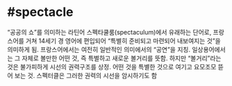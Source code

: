 # \#spectacle

“공공의 쇼”를 의미하는 라틴어 스펙타쿨룸(spectaculum)에서 유래하는 단어로, 프랑스어를 거쳐 14세기 경 영어에 편입되어 “특별히 준비되고 마련되어 내보여지는 것”을 의미하게 됨. 프랑스어에서는 여전히 일반적인 의미에서의  “공연”을 지칭. 일상용어에서는 그 자체로 볼만한 어떤 것, 즉 특별하고 새로운 볼거리를 뜻함. 하지만 “볼거리”라는 것은 불가피하게 시선의 권력구조를 상정. 어떤 것을 특별한 것으로 여기고 요모조모 뜯어 보는 것. 스펙터클은 그러한 권력의 시선을 암시하기도 함
